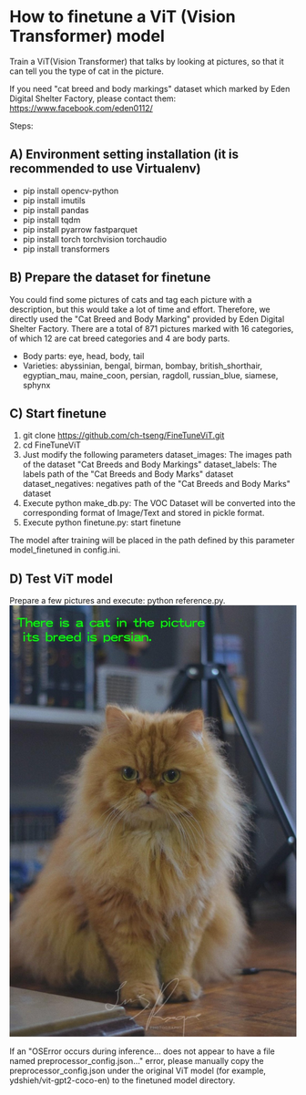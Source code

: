 # How to finetune a ViT (Vision Transformer) model

Train a ViT(Vision Transformer) that talks by looking at pictures, so that it can tell you the type of cat in the picture.

If you need "cat breed and body markings" dataset which marked by Eden Digital Shelter Factory, please contact them: https://www.facebook.com/eden0112/


Steps:

## A) Environment setting installation (it is recommended to use Virtualenv)
- pip install opencv-python
- pip install imutils
- pip install pandas
- pip install tqdm
- pip install pyarrow fastparquet
- pip install torch torchvision torchaudio
- pip install transformers

## B) Prepare the dataset for finetune
You could find some pictures of cats and tag each picture with a description, but this would take a lot of time and effort. Therefore, we directly used the "Cat Breed and Body Marking" provided by Eden Digital Shelter Factory. There are a total of 871 pictures marked with 16 categories, of which 12 are cat breed categories and 4 are body parts.
   - Body parts: eye, head, body, tail
   - Varieties: abyssinian, bengal, birman, bombay, british_shorthair, egyptian_mau, maine_coon, persian, ragdoll, russian_blue, siamese, sphynx
  
## C) Start finetune
   1. git clone https://github.com/ch-tseng/FineTuneViT.git
   2. cd FineTuneViT
   3. Just modify the following parameters
      dataset_images: The images path of the dataset "Cat Breeds and Body Markings"
      dataset_labels: The labels path of the "Cat Breeds and Body Marks" dataset
      dataset_negatives: negatives path of the "Cat Breeds and Body Marks" dataset
   4. Execute python make_db.py: The VOC Dataset will be converted into the corresponding format of Image/Text and stored in pickle format.
   5. Execute python finetune.py: start finetune
  
   The model after training will be placed in the path defined by this parameter model_finetuned in config.ini.
  
## D) Test ViT model
Prepare a few pictures and execute: python reference.py.
![Demo1](https://github.com/ch-tseng/FineTuneViT/blob/main/demos/predict1.jpg)

If an "OSError occurs during inference… does not appear to have a file named preprocessor_config.json…"
error, please manually copy the preprocessor_config.json under the original ViT model (for example, ydshieh/vit-gpt2-coco-en) to the finetuned model directory.

